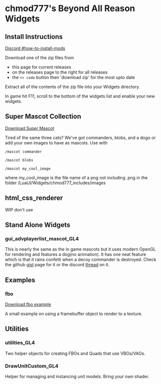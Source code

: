 # chmod777's Beyond All Reason Widgets

## Install Instructions

[Discord #how-to-install-mods](https://discord.com/channels/549281623154229250/831095205175361576)

Download one of the zip files from
* this page for current releases
* on the releases page to the right for all releases
* the `<> code` button then 'download zip' for the most upto date

Extract all of the contents of the zip file into your Widgets directory.

In game hit F11, scroll to the bottom of the widgets list and enable your new widgets.

## Super Mascot Collection

[Download Super Mascot](https://github.com/jacobguenther/chmod777s_beyond_all_reason_widgets/releases/download/refactored/super_mascot_collection.zip)

Tired of the same three cats? We've got commanders, blobs, and a dogo or add your own images to have as mascots.
Use with

`/mascot commander`

`/mascot blobs`

`/mascot my_cool_image`

where my_cool_image is the file name of a png not including .png in the folder /LuaUI/Widgets/chmod777_includes/images

## html_css_renderer

WIP don't use

## Stand Alone Widgets
### gui_advplayerlist_mascot_GL4

This is nearly the same as the in game mascots but it uses modern OpenGL for rendering and features a dog(no animation). It has one neat feature which is that it rains confetti when a decoy commander is destroyed.
Check the github [gist](https://gist.github.com/jacobguenther/5a28845de6c36600b433f894dcbf4e53) page for it or the discord [thread](https://discord.com/channels/549281623154229250/1128225032695459981/1128225032695459981) on it.

## Examples
### fbo

[Download fbo example](https://github.com/jacobguenther/chmod777s_beyond_all_reason_widgets/releases/download/initial/fbo_example.zip)

A small example on using a framebuffer object to render to a texture.

## Utilities
### utilities_GL4
Two helper objects for creating FBOs and Quads that use VBOs/VAOs.

### DrawUnitCustom_GL4
Helper for managing and instancing unit models. Bring your own shader.
